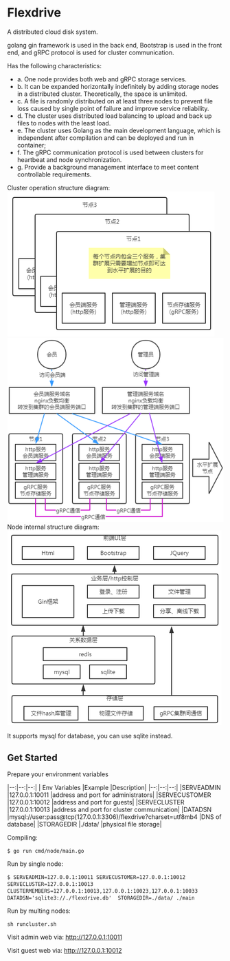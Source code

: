 # Flexdrive
A distributed cloud disk system.

golang gin framework is used in the back end, Bootstrap is used in the front end, and gRPC protocol is used for cluster communication.

Has the following characteristics:

- a. One node provides both web and gRPC storage services.
- b. It can be expanded horizontally indefinitely by adding storage nodes in a distributed cluster. Theoretically, the space is unlimited.
- c. A file is randomly distributed on at least three nodes to prevent file loss caused by single point of failure and improve service reliability.
- d. The cluster uses distributed load balancing to upload and back up files to nodes with the least load.
- e. The cluster uses Golang as the main development language, which is independent after compilation and can be deployed and run in container;
- f. The gRPC communication protocol is used between clusters for heartbeat and node synchronization.
- g. Provide a background management interface to meet content controllable requirements.


Cluster operation structure diagram:
<img src="https://github.com/uxff/flexdrive/raw/master/static/images/clusters-architecture.png">
<img src="https://github.com/uxff/flexdrive/raw/master/static/images/clusters-architecture2.png">
Node internal structure diagram:
<img src="https://github.com/uxff/flexdrive/raw/master/static/images/clusters-architecture3.png">

It supports mysql for database, you can use sqlite instead.

## Get Started
Prepare your environment variables

|--:|--:|--:|
| Env Variables	|Example	|Description|
|--:|--:|--:|
|SERVEADMIN	|127.0.0.1:10011	|address  and port for administrators|
|SERVECUSTOMER	|127.0.0.1:10012	|address and port for guests|
|SERVECLUSTER	|127.0.0.1:10013	|address and port for cluster communication|
|DATADSN	|mysql://user:pass@tcp(127.0.0.1:3306)/flexdrive?charset=utf8mb4	|DNS of database|
|STORAGEDIR	|./data/	|physical file storage|

Compiling:
```
$ go run cmd/node/main.go
```

Run by single node:
```
$ SERVEADMIN=127.0.0.1:10011 SERVECUSTOMER=127.0.0.1:10012 SERVECLUSTER=127.0.0.1:10013 CLUSTERMEMBERS=127.0.0.1:10013,127.0.0.1:10023,127.0.0.1:10033 DATADSN='sqlite3://./flexdrive.db'  STORAGEDIR=./data/ ./main
```


Run by multing nodes:
```
sh runcluster.sh
```

Visit admin web via: http://127.0.0.1:10011 

Visit guest web via: http://127.0.0.1:10012


